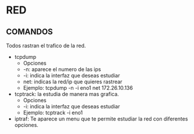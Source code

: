 # RED
## COMANDOS
Todos rastran el trafico de la red.
- tcpdump
  - Opciones
  - -n: aparece el numero de las ips
  - -i: indica la interfaz que deseas estudiar
  - net: indicas la red/ip que quieres rastrear
  - Ejemplo: tcpdump -n -i eno1 net 172.26.10.136
- tcptrack: la estudia de manera mas grafica.
  - Opciones
  - -i: indica la interfaz que deseas estudiar
  - Ejemplo: tcptrack -i eno1
- iptraf: Te aparece un menu que te permite estudiar la red con diferentes opciones.
